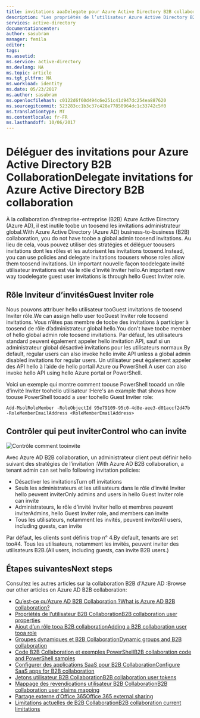 ```yaml
---
title: invitations aaaDelegate pour Azure Active Directory B2B collaboration | Documents Microsoft
description: "Les propriétés de l’utilisateur Azure Active Directory B2B Collaboration sont configurables"
services: active-directory
documentationcenter: 
author: sasubram
manager: femila
editor: 
tags: 
ms.assetid: 
ms.service: active-directory
ms.devlang: NA
ms.topic: article
ms.tgt_pltfrm: NA
ms.workload: identity
ms.date: 05/23/2017
ms.author: sasubram
ms.openlocfilehash: c0122d6f60d494c6e251c41d947dc254ea887620
ms.sourcegitcommit: 523283cc1b3c37c428e77850964dc1c33742c5f0
ms.translationtype: MT
ms.contentlocale: fr-FR
ms.lasthandoff: 10/06/2017
---
```

# <a name="delegate-invitations-for-azure-active-directory-b2b-collaboration"></a><span data-ttu-id="17244-103">Déléguer des invitations pour Azure Active Directory B2B Collaboration</span><span class="sxs-lookup"><span data-stu-id="17244-103">Delegate invitations for Azure Active Directory B2B collaboration</span></span>

<span data-ttu-id="17244-104">À la collaboration d’entreprise-entreprise (B2B) Azure Active Directory (Azure AD), il est inutile toobe un toosend les invitations administrateur global.</span><span class="sxs-lookup"><span data-stu-id="17244-104">With Azure Active Directory (Azure AD) business-to-business (B2B) collaboration, you do not have toobe a global admin toosend invitations.</span></span> <span data-ttu-id="17244-105">Au lieu de cela, vous pouvez utiliser des stratégies et déléguer toousers invitations dont les rôles et les autorisent les invitations toosend.</span><span class="sxs-lookup"><span data-stu-id="17244-105">Instead, you can use policies and delegate invitations toousers whose roles allow them toosend invitations.</span></span> <span data-ttu-id="17244-106">Un important nouvelle façon toodelegate invité utilisateur invitations est via le rôle d’invité Inviter hello.</span><span class="sxs-lookup"><span data-stu-id="17244-106">An important new way toodelegate guest user invitations is through hello Guest Inviter role.</span></span>

## <a name="guest-inviter-role"></a><span data-ttu-id="17244-107">Rôle Inviteur d’invités</span><span class="sxs-lookup"><span data-stu-id="17244-107">Guest Inviter role</span></span>
<span data-ttu-id="17244-108">Nous pouvons attribuer hello utilisateur tooGuest invitations de toosend Inviter rôle.</span><span class="sxs-lookup"><span data-stu-id="17244-108">We can assign hello user tooGuest Inviter role toosend invitations.</span></span> <span data-ttu-id="17244-109">Vous n’êtes pas membre de toobe des invitations à participer à toosend de rôle d’administrateur global hello.</span><span class="sxs-lookup"><span data-stu-id="17244-109">You don't have toobe member of hello global admin role toosend invitations.</span></span> <span data-ttu-id="17244-110">Par défaut, les utilisateurs standard peuvent également appeler hello invitation API, sauf si un administrateur global désactivé invitations pour les utilisateurs normaux.</span><span class="sxs-lookup"><span data-stu-id="17244-110">By default, regular users can also invoke hello invite API unless a global admin disabled invitations for regular users.</span></span> <span data-ttu-id="17244-111">Un utilisateur peut également appeler des API hello à l’aide de hello portail Azure ou PowerShell.</span><span class="sxs-lookup"><span data-stu-id="17244-111">A user can also invoke hello API using hello Azure portal or PowerShell.</span></span>

<span data-ttu-id="17244-112">Voici un exemple qui montre comment toouse PowerShell tooadd un rôle d’invité Inviter toohello utilisateur :</span><span class="sxs-lookup"><span data-stu-id="17244-112">Here's an example that shows how toouse PowerShell tooadd a user toohello Guest Inviter role:</span></span>

```
Add-MsolRoleMember -RoleObjectId 95e79109-95c0-4d8e-aee3-d01accf2d47b -RoleMemberEmailAddress <RoleMemberEmailAddress>
```

## <a name="control-who-can-invite"></a><span data-ttu-id="17244-113">Contrôler qui peut inviter</span><span class="sxs-lookup"><span data-stu-id="17244-113">Control who can invite</span></span>

![Contrôle comment tooinvite](media/active-directory-b2b-delegate-invitations/control-who-to-invite.png)

<span data-ttu-id="17244-115">Avec Azure AD B2B collaboration, un administrateur client peut définir hello suivant des stratégies de l’invitation :</span><span class="sxs-lookup"><span data-stu-id="17244-115">With Azure AD B2B collaboration, a tenant admin can set hello following invitation policies:</span></span>

- <span data-ttu-id="17244-116">Désactiver les invitations</span><span class="sxs-lookup"><span data-stu-id="17244-116">Turn off invitations</span></span>
- <span data-ttu-id="17244-117">Seuls les administrateurs et les utilisateurs dans le rôle d’invité Inviter hello peuvent inviter</span><span class="sxs-lookup"><span data-stu-id="17244-117">Only admins and users in hello Guest Inviter role can invite</span></span>
- <span data-ttu-id="17244-118">Administrateurs, le rôle d’invité Inviter hello et membres peuvent inviter</span><span class="sxs-lookup"><span data-stu-id="17244-118">Admins, hello Guest Inviter role, and members can invite</span></span>
- <span data-ttu-id="17244-119">Tous les utilisateurs, notamment les invités, peuvent inviter</span><span class="sxs-lookup"><span data-stu-id="17244-119">All users, including guests, can invite</span></span>

<span data-ttu-id="17244-120">Par défaut, les clients sont définis trop n° 4.</span><span class="sxs-lookup"><span data-stu-id="17244-120">By default, tenants are set too#4.</span></span> <span data-ttu-id="17244-121">Tous les utilisateurs, notamment les invités, peuvent inviter des utilisateurs B2B.</span><span class="sxs-lookup"><span data-stu-id="17244-121">(All users, including guests, can invite B2B users.)</span></span>

## <a name="next-steps"></a><span data-ttu-id="17244-122">Étapes suivantes</span><span class="sxs-lookup"><span data-stu-id="17244-122">Next steps</span></span>

<span data-ttu-id="17244-123">Consultez les autres articles sur la collaboration B2B d'Azure AD :</span><span class="sxs-lookup"><span data-stu-id="17244-123">Browse our other articles on Azure AD B2B collaboration:</span></span>

* [<span data-ttu-id="17244-124">Qu’est-ce qu’Azure AD B2B Collaboration ?</span><span class="sxs-lookup"><span data-stu-id="17244-124">What is Azure AD B2B collaboration?</span></span>](active-directory-b2b-what-is-azure-ad-b2b.md)
* [<span data-ttu-id="17244-125">Propriétés de l’utilisateur B2B Collaboration</span><span class="sxs-lookup"><span data-stu-id="17244-125">B2B collaboration user properties</span></span>](active-directory-b2b-user-properties.md)
* [<span data-ttu-id="17244-126">Ajout d’un rôle tooa B2B collaboration</span><span class="sxs-lookup"><span data-stu-id="17244-126">Adding a B2B collaboration user tooa role</span></span>](active-directory-b2b-add-guest-to-role.md)
* [<span data-ttu-id="17244-127">Groupes dynamiques et B2B Collaboration</span><span class="sxs-lookup"><span data-stu-id="17244-127">Dynamic groups and B2B collaboration</span></span>](active-directory-b2b-dynamic-groups.md)
* [<span data-ttu-id="17244-128">Code B2B Collaboration et exemples PowerShell</span><span class="sxs-lookup"><span data-stu-id="17244-128">B2B collaboration code and PowerShell samples</span></span>](active-directory-b2b-code-samples.md)
* [<span data-ttu-id="17244-129">Configurer des applications SaaS pour B2B Collaboration</span><span class="sxs-lookup"><span data-stu-id="17244-129">Configure SaaS apps for B2B collaboration</span></span>](active-directory-b2b-configure-saas-apps.md)
* [<span data-ttu-id="17244-130">Jetons utilisateur B2B Collaboration</span><span class="sxs-lookup"><span data-stu-id="17244-130">B2B collaboration user tokens</span></span>](active-directory-b2b-user-token.md)
* [<span data-ttu-id="17244-131">Mappage des revendications utilisateur B2B Collaboration</span><span class="sxs-lookup"><span data-stu-id="17244-131">B2B collaboration user claims mapping</span></span>](active-directory-b2b-claims-mapping.md)
* [<span data-ttu-id="17244-132">Partage externe d’Office 365</span><span class="sxs-lookup"><span data-stu-id="17244-132">Office 365 external sharing</span></span>](active-directory-b2b-o365-external-user.md)
* [<span data-ttu-id="17244-133">Limitations actuelles de B2B Collaboration</span><span class="sxs-lookup"><span data-stu-id="17244-133">B2B collaboration current limitations</span></span>](active-directory-b2b-current-limitations.md)
